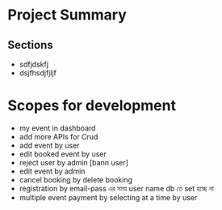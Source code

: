 # Project Summary

## Sections

- sdfjdskfj
- dsjfhsdjfjljf

# Scopes for development

- my event in dashboard
- add more APIs for Crud
- add event by user
- edit booked event by user
- reject user by admin [bann user]
- edit event by admin
- cancel booking by delete booking
- registration by email-pass এর সময় user name db তে set হচ্ছে না
- multiple event payment by selecting at a time by user
